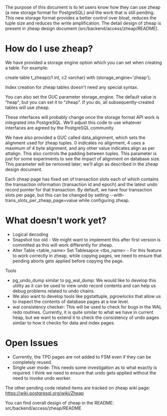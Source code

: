 The purpose of this document is to let users know how they can use zheap (a new
storage format for PostgreSQL) and the work that is still pending.  This new
storage format provides a better control over bloat, reduces the tuple size
and reduces the write amplification. The detail design of zheap is present in
zheap design document (src/backend/access/zheap/README).

How do I use zheap?
===================

We have provided a storage engine option which you can set when creating a table.
For example:

create table t_zheap(c1 int, c2 varchar) with (storage_engine='zheap');

Index creation for zheap tables doesn't need any special syntax.

You can also set the GUC parameter storage_engine.  The default value is
“heap", but you can set it to “zheap”.  If you do, all subsequently-created
tables will use zheap.

These interfaces will probably change once the storage format API work is
integrated into PostgreSQL.  We’ll adjust this code to use whatever interfaces
are agreed by the PostgreSQL community.

We have also provided a GUC called data_alignment, which sets the alignment
used for zheap tuples. 0 indicates no alignment, 4 uses a maximum of 4 byte
alignment, and any other value indicates align as per attalign.  This also
controls the padding between tuples. This parameter is just for some
experiments to see the impact of alignment on database size.  This parameter
will be removed later; we’ll align as described in the zheap design document.

Each zheap page has fixed set of transaction slots each of which contains the
transaction information (transaction id and epoch) and the latest undo record
pointer for that transaction.  By default, we have four transaction slots per
page, but this can be changed by setting --with-trans_slots_per_zheap_page=value
while configuring zheap.

What doesn’t work yet?
======================
- Logical decoding
- Snapshot too old - We might want to implement this after first version is
committed as this will work differently for zheap.
- Alter Table <table_name> Set Tablesapce <tbs_name> - For this feature to work
correctly in zheap, while copying pages, we need to ensure that pending aborts
gets applied before copying the page.

Tools
- pg_undo_dump similar to pg_wal_dump:  We would like to develop this utility
as it can be used to view undo record contents and can help us debug problems
related to undo chains.
- We also want to develop tools like pgstattuple, pgrowlocks that
allow us to inspect the contents of database pages at a low level.
- wal consistency checker: This will be used to check for bugs in the WAL redo
routines.  Currently, it is quite similar to what we have in current heap, but
we want to extend it to check the consistency of undo pages similar to how it
checks for data and index pages.

Open Issues
===========
- Currently, the TPD pages are not added to FSM even if they can be completely
reused.
- Single user mode: This needs some investigation as to what exactly is required.
I think we need to ensure that undo gets applied without the need to invoke undo
worker.

The other pending code related items are tracked on zheap wiki page:
https://wiki.postgresql.org/wiki/Zheap

You can find overall design of zheap in the README: src/backend/access/zheap/README

